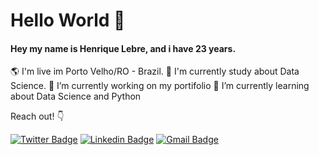 # Hello World 👋

#### Hey my name is Henrique Lebre, and i have 23 years.

🌎 I'm live im Porto Velho/RO - Brazil.
📖 I'm currently study about Data Science.
🔭 I’m currently working on my portifolio
🌱 I’m currently learning about Data Science and Python

Reach out! 👇

[![Twitter Badge](https://img.shields.io/badge/-@lebre_henrique-6633cc?style=flat-square&labelColor=6633cc&logo=twitter&logoColor=white&link=https://https://twitter.com/lebre_henrique)](https://twitter.com/lebre_henrique) 
[![Linkedin Badge](https://img.shields.io/badge/-Henrique%20Lebre-6633cc?style=flat-square&logo=Linkedin&logoColor=white&link=https://www.linkedin.com/in/henrique-lebre/)](https://www.linkedin.com/in/henrique-lebre/) 
[![Gmail Badge](https://img.shields.io/badge/-lebre.henrique@gmail.com-6633cc?style=flat-square&logo=Gmail&logoColor=white&link=mailto:lebre.henrique@gmail.com)](mailto:lebre.henrique@gmail.com)
